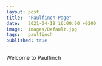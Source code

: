 ```yaml
---
layout: post
title:  "Paulfinch Page"
date:   2021-04-19 16:00:00 +0200
image:  Images/Default.jpg
tags:   paulfinch
published: true
---
```

Welcome to Paulfinch
